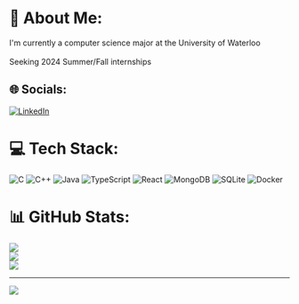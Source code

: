 # 💫 About Me:
I'm currently a computer science major at the University of Waterloo<br><br>Seeking 2024 Summer/Fall internships


## 🌐 Socials:
[![LinkedIn](https://img.shields.io/badge/LinkedIn-%230077B5.svg?logo=linkedin&logoColor=white)](https://linkedin.com/in/-patrickhuynh) 

# 💻 Tech Stack:
![C](https://img.shields.io/badge/c-%2300599C.svg?style=flat&logo=c&logoColor=white) ![C++](https://img.shields.io/badge/c++-%2300599C.svg?style=flat&logo=c%2B%2B&logoColor=white) ![Java](https://img.shields.io/badge/java-%23ED8B00.svg?style=flat&logo=openjdk&logoColor=white) ![TypeScript](https://img.shields.io/badge/typescript-%23007ACC.svg?style=flat&logo=typescript&logoColor=white) ![React](https://img.shields.io/badge/react-%2320232a.svg?style=flat&logo=react&logoColor=%2361DAFB) ![MongoDB](https://img.shields.io/badge/MongoDB-%234ea94b.svg?style=flat&logo=mongodb&logoColor=white) ![SQLite](https://img.shields.io/badge/sqlite-%2307405e.svg?style=flat&logo=sqlite&logoColor=white) ![Docker](https://img.shields.io/badge/docker-%230db7ed.svg?style=flat&logo=docker&logoColor=white)
# 📊 GitHub Stats:
![](https://github-readme-stats.vercel.app/api?username=patrick-huynh&theme=dark&hide_border=false&include_all_commits=false&count_private=true)<br/>
![](https://github-readme-streak-stats.herokuapp.com/?user=patrick-huynh&theme=dark&hide_border=false)<br/>
![](https://github-readme-stats.vercel.app/api/top-langs/?username=patrick-huynh&theme=dark&hide_border=false&include_all_commits=false&count_private=true&layout=compact)

---
[![](https://visitcount.itsvg.in/api?id=patrick-huynh&icon=0&color=0)](https://visitcount.itsvg.in)

<!-- Proudly created with GPRM ( https://gprm.itsvg.in ) -->
